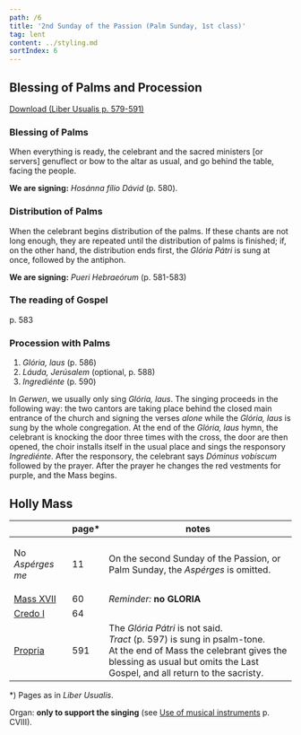 ```yaml
---
path: /6
title: '2nd Sunday of the Passion (Palm Sunday, 1st class)'
tag: lent
content: ../styling.md
sortIndex: 6
---
```


## Blessing of Palms and Procession

[Download (Liber Usualis p. 579-591)](/pdf/palm-sunday-blessing-and-procession.pdf)

### **Blessing of Palms**

When everything is ready, the celebrant and the sacred ministers [or servers] genuflect or bow to the altar as usual, and go behind the table, facing the people.

**We are signing:** _Hosánna fílio Dávid_ (p. 580).

### **Distribution of Palms**

When the celebrant begins distribution of the palms. If these chants are not long enough, they are repeated until the distribution of palms is finished; if, on the other hand, the distribution ends first, the _Glória Pátri_ is sung at once, followed by the antiphon.

**We are signing:** _Pueri Hebraeórum_ (p. 581-583)

### **The reading of Gospel**

p. 583

### **Procession with Palms**

1. _Glória, laus_ (p. 586) 
2. _Láuda, Jerúsalem_ (optional, p. 588)
3. _Ingrediénte_ (p. 590)

In _Gerwen_, we usually only sing _Glória, laus_. The singing proceeds in the following way: the two cantors are taking place behind the closed main entrance of the church and signing the verses _alone_ while the _Glória, laus_ is sung by the whole congregation. At the end of the _Glória, laus_ hymn, the celebrant is knocking the door three times with the cross, the door are then opened, the choir installs itself in the usual place and sings the responsory _Ingrediénte_. After the responsory, the celebrant says _Dóminus vobíscum_ followed by the prayer. After the prayer he changes the red vestments for purple, and the Mass begins.

## Holly Mass

|   | page* | notes   |
|---|---|---|
| <p class='no-break no-margin'>No _Aspérges me_</p> | 11 | On the second Sunday of the Passion, or Palm Sunday, the _Aspérges_ is omitted. |
| [Mass XVII](/pdf/xvii.pdf) | 60 | _Reminder:_ __no GLORIA__ |
| [Credo I](/pdf/credo-i.pdf) | 64 | |
| [Propria](/pdf/2nd-Sunday-of-the-Passion.pdf)  | 591 | The _Glória Pátri_ is not said.<br>_Tract_ (p. 597) is sung in psalm-tone.<br>At the end of Mass the celebrant gives the blessing as usual but omits the Last Gospel, and all return to the sacristy. |

*) Pages as in _Liber Usualis_.

Organ: __only to support the singing__ (see [Use of musical instruments](/use-of-musical-instruments) p. CVIII).
